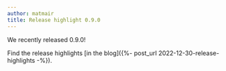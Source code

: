 ```yaml
---
author: matmair
title: Release highlight 0.9.0
---
```

We recently released 0.9.0!

Find the release highlights [in the blog]({%- post_url 2022-12-30-release-highlights -%}).
